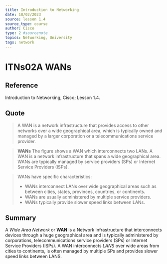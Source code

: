 ```yaml
---
title: Introduction to Networking
date: 18/02/2023
source: lesson 1.4
source_type: course
author: Cisco
type: 2 #sourcenote
topics: Networking, University
tags: network
---
```

# ITNs02A WANs

## **Reference**
Introduction to Networking, Cisco; Lesson 1.4.

## **Quote**
> A WAN is a network infrastructure that provides access to other networks over a wide geographical area, which is typically owned and managed by a larger corporation or a telecommunications service provider.

> **WANs**
The figure shows a WAN which interconnects two LANs. A WAN is a network infrastructure that spans a wide geographical area. WANs are typically managed by service providers (SPs) or Internet Service Providers (ISPs).

> WANs have specific characteristics:
> -   WANs interconnect LANs over wide geographical areas such as between cities, states, provinces, countries, or continents.
> -   WANs are usually administered by multiple service providers.
> -   WANs typically provide slower speed links between LANs.

## **Summary**
A *Wide Area Network* or **WAN** is a Network infrastructure that interconnects devices through a huge geographical area and is typically administered by corporations, telecommunications service providers (SPs) or Internet Service Providers (ISPs). A WAN interconnects *LANS* over wide areas from cities to continents, is often managed by multiple SPs and provides slower speed links between LANS.